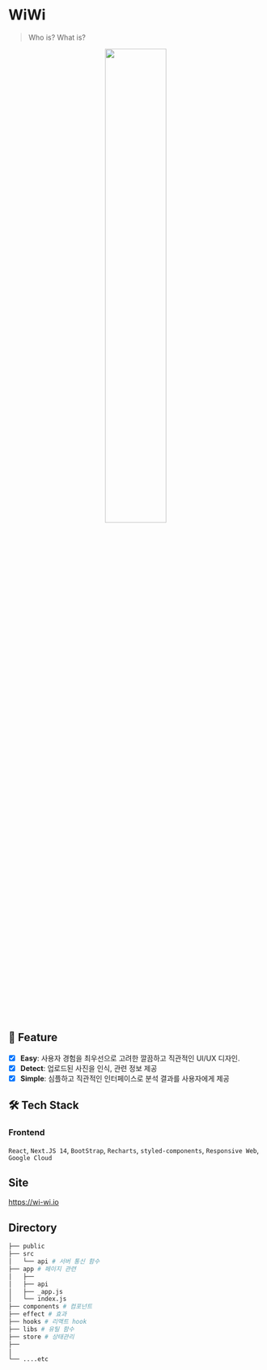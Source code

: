 # WiWi

> Who is? What is?

<div align="center">
<img src="https://github.com/user-attachments/assets/4bde3342-dbaa-4347-8b0c-7fff169de090" width="49%">
</div>

## 🤔 Feature

- [x] **Easy**: 사용자 경험을 최우선으로 고려한 깔끔하고 직관적인 UI/UX 디자인.
- [x] **Detect**: 업로드된 사진을 인식, 관련 정보 제공
- [x] **Simple**: 심플하고 직관적인 인터페이스로 분석 결과를 사용자에게 제공

## 🛠 Tech Stack

### Frontend
`React`, `Next.JS 14`, `BootStrap`, `Recharts`, `styled-components`, `Responsive Web`, `Google Cloud`

## Site

https://wi-wi.io

## Directory

```bash
├── public
├── src
│   └── api # 서버 통신 함수
├── app # 페이지 관련
│   ├── 
│   ├── api 
│   ├── _app.js
│   └── index.js
├── components # 컴포넌트
├── effect # 효과
├── hooks # 리액트 hook
├── libs # 유틸 함수
├── store # 상태관리
├── 
│
└── ....etc
```
